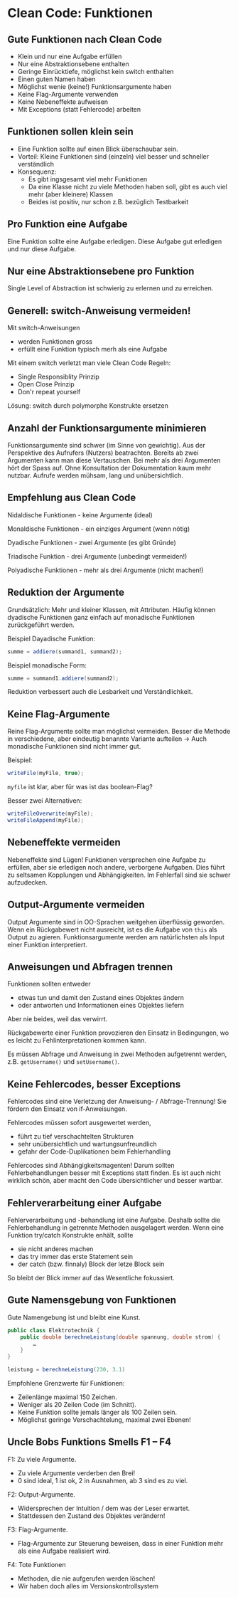 # Clean Code: Funktionen

## Gute Funktionen nach Clean Code

* Klein und nur eine Aufgabe erfüllen
* Nur eine Abstraktionsebene enthalten
* Geringe Einrücktiefe, möglichst kein switch enthalten
* Einen guten Namen haben
* Möglichst wenie (keine!) Funktionsargumente haben
* Keine Flag-Argumente verwenden
* Keine Nebeneffekte aufweisen
* Mit Exceptions (statt Fehlercode) arbeiten

## Funktionen sollen klein sein

* Eine Funktion sollte auf einen Blick überschaubar sein.&#x20;
* Vorteil: Kleine Funktionen sind (einzeln) viel besser und schneller verständlich
* Konsequenz:&#x20;
  * Es gibt ingsgesamt viel mehr Funktionen
  * Da eine Klasse nicht zu viele Methoden haben soll, gibt es auch viel mehr (aber kleinere) Klassen
  * Beides ist positiv, nur schon z.B. bezüglich Testbarkeit

## Pro Funktion eine Aufgabe

Eine Funktion sollte eine Aufgabe erledigen. Diese Aufgabe gut erledigen und nur diese Aufgabe.&#x20;

## Nur eine Abstraktionsebene pro Funktion

Single Level of Abstraction ist schwierig zu erlernen und zu erreichen.&#x20;

## Generell: switch-Anweisung vermeiden!

Mit switch-Anweisungen

* werden Funktionen gross
* erfüllt eine Funktion typisch merh als eine Aufgabe

Mit einem switch verletzt man viele Clean Code Regeln:&#x20;

* Single Responsiblity Prinzip
* Open Close Prinzip
* Don'r repeat yourself

Lösung: switch durch polymorphe Konstrukte ersetzen

## Anzahl der Funktionsargumente minimieren

Funktionsargumente sind schwer (im Sinne von gewichtig). Aus der Perspektive des Aufrufers (Nutzers) beatrachten. Bereits ab zwei Argumenten kann man diese Vertauschen. Bei mehr als drei Argumenten hört der Spass auf. Ohne Konsultation der Dokumentation kaum mehr nutzbar. Aufrufe werden mühsam, lang und unübersichtlich.

## Empfehlung aus Clean Code

Nidaldische Funktionen - keine Argumente (ideal)

Monaldische Funktionen - ein einziges Argument (wenn nötig)

Dyadische Funktionen - zwei Argumente (es gibt Gründe)

Triadische Funktion - drei Argumente (unbedingt vermeiden!)

Polyadische Funktionen - mehr als drei Argumente (nicht machen!)

## Reduktion der Argumente

Grundsätzlich: Mehr und kleiner Klassen, mit Attributen. Häufig können dyadische Funktionen ganz einfach auf monadische Funktionen zurückgeführt werden.&#x20;

Beispiel Dayadische Funktion:

```java
summe = addiere(summand1, summand2);
```

Beispiel monadische Form:&#x20;

```java
summe = summand1.addiere(summand2);
```

Reduktion verbessert auch die Lesbarkeit und Verständlichkeit.

## Keine Flag-Argumente

Reine Flag-Argumente sollte man möglichst vermeiden. Besser die Methode in verschiedene, aber eindeutig benannte Variante aufteilen -> Auch monadische Funktionen sind nicht immer gut.

Beispiel:&#x20;

```java
writeFile(myFile, true);
```

`myfile` ist klar, aber für was ist das boolean-Flag?

Besser zwei Alternativen:

```java
writeFileOverwrite(myFile);
writeFileAppend(myFile);
```

## Nebeneffekte vermeiden

Nebeneffekte sind Lügen! Funktionen versprechen eine Aufgabe zu erfüllen, aber sie erledigen noch andere, verborgene Aufgaben. Dies führt zu seltsamen Kopplungen und Abhängigkeiten. Im Fehlerfall sind sie schwer aufzudecken.&#x20;

## Output-Argumente vermeiden

Output Argumente sind in OO-Sprachen weitgehen überflüssig geworden. Wenn ein Rückgabewert nicht ausreicht, ist es die Aufgabe von `this` als Output zu agieren. Funktionsargumente werden am natürlichsten als Input einer Funktion interpretiert.&#x20;

## Anweisungen und Abfragen trennen

Funktionen sollten entweder&#x20;

* etwas tun und damit den Zustand eines Objektes ändern
* oder antworten und Informationen eines Objektes liefern

Aber nie beides, weil das verwirrt.&#x20;

Rückgabewerte einer Funktion provozieren den Einsatz in Bedingungen, wo es leicht zu Fehlinterpretationen kommen kann.

Es müssen Abfrage und Anweisung in zwei Methoden aufgetrennt werden, z.B. `getUsername()` und `setUsername()`.

## Keine Fehlercodes, besser Exceptions

Fehlercodes sind eine Verletzung der Anweisung- / Abfrage-Trennung! Sie fördern den Einsatz von if-Anweisungen.&#x20;

Fehlercodes müssen sofort ausgewertet werden,

* führt zu tief verschachtelten Strukturen
* sehr unübersichtlich und wartungsunfreundlich
* gefahr der Code-Duplikationen beim Fehlerhandling

Fehlercodes sind Abhängigkeitsmagenten! Darum sollten Fehlerbehandlungen besser mit Exceptions statt finden. Es ist auch nicht wirklich schön, aber macht den Code übersichtlicher und besser wartbar.&#x20;

## Fehlerverarbeitung einer Aufgabe

Fehlerverarbeitung und -behandlung ist eine Aufgabe. Deshalb sollte die Fehlerbehandlung in getrennte Methoden ausgelagert werden. Wenn eine Funktion try/catch Konstrukte enhält, sollte

* sie nicht anderes machen
* das try immer das erste Statement sein
* der catch (bzw. finnaly) Block der letze Block sein

So bleibt der Blick immer auf das Wesentliche fokussiert.&#x20;

## Gute Namensgebung von Funktionen

Gute Namengebung ist und bleibt eine Kunst.&#x20;

```java
public class Elektrotechnik {
    public double berechneLeistung(double spannung, double strom) {
        …
    }
}
```

```java
leistung = berechneLeistung(230, 3.1)
```

Empfohlene Grenzwerte für Funktionen:&#x20;

* Zeilenlänge maximal 150 Zeichen.
* Weniger als 20 Zeilen Code (im Schnitt).
* Keine Funktion sollte jemals länger als 100 Zeilen sein.
* Möglichst geringe Verschachtelung, maximal zwei Ebenen!

## Uncle Bobs Funktions Smells F1 – F4

F1: Zu viele Argumente.&#x20;

* Zu viele Argumente verderben den Brei!&#x20;
* 0 sind ideal, 1 ist ok, 2 in Ausnahmen, ab 3 sind es zu viel.&#x20;

F2: Output-Argumente.&#x20;

* Widersprechen der Intuition / dem was der Leser erwartet.&#x20;
* Stattdessen den Zustand des Objektes verändern!&#x20;

F3: Flag-Argumente.&#x20;

* Flag-Argumente zur Steuerung beweisen, dass in einer Funktion mehr als eine Aufgabe realisiert wird.

F4: Tote Funktionen&#x20;

* Methoden, die nie aufgerufen werden löschen!&#x20;
* Wir haben doch alles im Versionskontrollsystem

